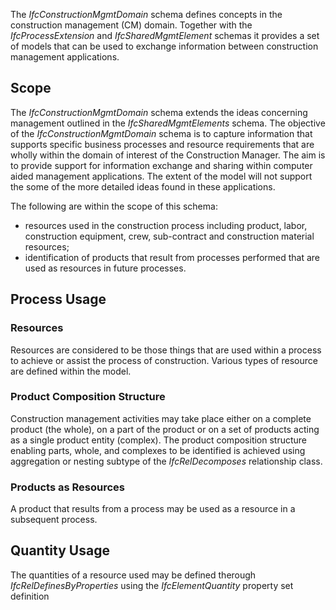 The _IfcConstructionMgmtDomain_ schema defines concepts in the construction management (CM) domain. Together with the _IfcProcessExtension_ and _IfcSharedMgmtElement_ schemas it provides a set of models that can be used to exchange information between construction management applications.

## Scope
The _IfcConstructionMgmtDomain_ schema extends the ideas concerning management outlined in the _IfcSharedMgmtElements_ schema. The objective of the _IfcConstructionMgmtDomain_ schema is to capture information that supports specific business processes and resource requirements that are wholly within the domain of interest of the Construction Manager. The aim is to provide support for information exchange and sharing within computer aided management applications. The extent of the model will not support the some of the more detailed ideas found in these applications.

The following are within the scope of this schema:

* resources used in the construction process including product, labor, construction equipment, crew, sub-contract and construction material resources;
* identification of products that result from processes performed that are used as resources in future processes.

## Process Usage
### Resources
Resources are considered to be those things that are used within a process to achieve or assist the process of construction. Various types of resource are defined within the model.

### Product Composition Structure
Construction management activities may take place either on a complete product (the whole), on a part of the product or on a set of products acting as a single product entity (complex). The product composition structure enabling parts, whole, and complexes to be identified is achieved using aggregation or nesting subtype of the _IfcRelDecomposes_ relationship class.

### Products as Resources
A product that results from a process may be used as a resource in a subsequent process.

## Quantity Usage
The quantities of a resource used may be defined therough _IfcRelDefinesByProperties_ using the _IfcElementQuantity_ property set definition
